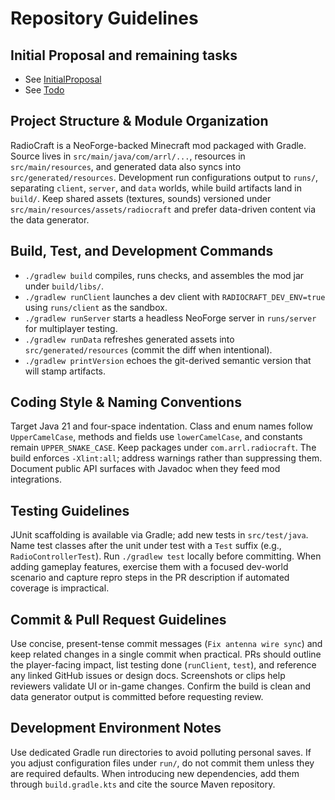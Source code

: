 # Repository Guidelines

## Initial Proposal and remaining tasks

* See [InitialProposal](promotions/InitialProposal.md)
* See [Todo](todo.md)

## Project Structure & Module Organization
RadioCraft is a NeoForge-backed Minecraft mod packaged with Gradle. Source lives in `src/main/java/com/arrl/...`, resources in `src/main/resources`, and generated data also syncs into `src/generated/resources`. Development run configurations output to `runs/`, separating `client`, `server`, and `data` worlds, while build artifacts land in `build/`. Keep shared assets (textures, sounds) versioned under `src/main/resources/assets/radiocraft` and prefer data-driven content via the data generator.

## Build, Test, and Development Commands
- `./gradlew build` compiles, runs checks, and assembles the mod jar under `build/libs/`.
- `./gradlew runClient` launches a dev client with `RADIOCRAFT_DEV_ENV=true` using `runs/client` as the sandbox.
- `./gradlew runServer` starts a headless NeoForge server in `runs/server` for multiplayer testing.
- `./gradlew runData` refreshes generated assets into `src/generated/resources` (commit the diff when intentional).
- `./gradlew printVersion` echoes the git-derived semantic version that will stamp artifacts.

## Coding Style & Naming Conventions
Target Java 21 and four-space indentation. Class and enum names follow `UpperCamelCase`, methods and fields use `lowerCamelCase`, and constants remain `UPPER_SNAKE_CASE`. Keep packages under `com.arrl.radiocraft`. The build enforces `-Xlint:all`; address warnings rather than suppressing them. Document public API surfaces with Javadoc when they feed mod integrations.

## Testing Guidelines
JUnit scaffolding is available via Gradle; add new tests in `src/test/java`. Name test classes after the unit under test with a `Test` suffix (e.g., `RadioControllerTest`). Run `./gradlew test` locally before committing. When adding gameplay features, exercise them with a focused dev-world scenario and capture repro steps in the PR description if automated coverage is impractical.

## Commit & Pull Request Guidelines
Use concise, present-tense commit messages (`Fix antenna wire sync`) and keep related changes in a single commit when practical. PRs should outline the player-facing impact, list testing done (`runClient`, `test`), and reference any linked GitHub issues or design docs. Screenshots or clips help reviewers validate UI or in-game changes. Confirm the build is clean and data generator output is committed before requesting review.

## Development Environment Notes
Use dedicated Gradle run directories to avoid polluting personal saves. If you adjust configuration files under `run/`, do not commit them unless they are required defaults. When introducing new dependencies, add them through `build.gradle.kts` and cite the source Maven repository.
